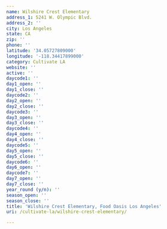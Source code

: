 ```yaml
---
name: Wilshire Crest Elementary
address_1: 5241 W. Olympic Blvd.
address_2: ''
city: Los Angeles
state: CA
zip: ''
phone: ''
latitude: '34.05727809000'
longitude: '-118.34417899000'
category: Cultivate LA
website: ''
active: ''
daycode1: ''
day1_open: ''
day1_close: ''
daycode2: ''
day2_open: ''
day2_close: ''
daycode3: ''
day3_open: ''
day3_close: ''
daycode4: ''
day4_open: ''
day4_close: ''
daycode5: ''
day5_open: ''
day5_close: ''
daycode6: ''
day6_open: ''
daycode7: ''
day7_open: ''
day7_close: ''
year_round (y/n): ''
season_open: ''
season_close: ''
title: 'Wilshire Crest Elementary, Food Oasis Los Angeles'
uri: /cultivate-la/wilshire-crest-elementary/

---
```

